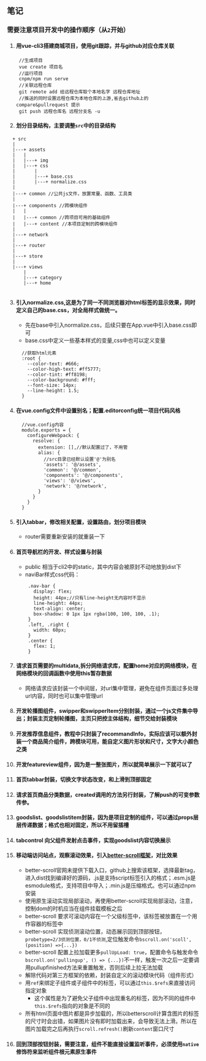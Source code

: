 ## 笔记
### 需要注意项目开发中的操作顺序（从`2`开始）
1. #### 用vue-cli3搭建商城项目，使用git跟踪，并与github对应仓库关联
   ```
    //生成项目
    vue create 项目名
    //运行项目
    cnpm/npm run serve
    //关联远程仓库
    git remote add 给远程仓库取个本地名字 远程仓库地址
    //推送的同时设置远程仓库为本地仓库的上游,省去github上的compare&pullrequest 提示
    git push 远程仓库名 远程分支名 -u
   ```
2. #### 划分目录结构，主要调整`src`中的目录结构
  ```
    + src
    |
    |---+ assets
    |   |
    |   |---+ img
    |   |---+ css
    |       |
    |       |---+ base.css
    |       |---+ normalize.css          
    |
    |---+ common //公共js文件，放置常量、函数、工具类 
    |
    |---+ components //跨模块组件
    |   |
    |   |---+ common //跨项目可用的基础组件
    |   |---+ content //本项目定制的跨模块组件
    |
    |---+ network
    |
    |---+ router
    |
    |---+ store
    |
    |---+ views
        |
        |---+ category
        |---+ home
        
  ```

3. #### 引入normalize.css,这是为了同一不同浏览器对html标签的显示效果，同时定义自己的base.css，对全局样式做统一。
   + 先在base中引入normalize.css，后续只要在App.vue中引入base.css即可
   + base.css中定义一些基本样式的变量,css中也可以定义变量
    ```
      //获取html元素
      :root {
        --color-text: #666;
        --color-high-text: #ff5777;
        --color-tint: #ff8198;
        --color-background: #fff;
        --font-size: 14px;
        --line-height: 1.5;
      }
    ```
4. #### 在vue.config文件中设置别名；配置.editorconfig统一项目代码风格
    ```
      //vue.config内容
      module.exports = {
        configureWebpack: {
          resolve: {
            extension: [],//默认配置过了，不用管
            alias: {
              //src目录已经默认设置'@'为别名
              'assets': '@/assets',
              'common': '@/common',
              'components': '@/components',
              'views': '@/views',
              'network': '@/network',
            }
          }
        }
      }
    ```
    
5. #### 引入tabbar，修改相关配置，设置路由，划分项目模块
   + router需要重新安装的就重装一下
6. #### 首页导航栏的开发、样式设置与封装
   + public 相当于cli2中的static，其中内容会被原封不动地放到dist下
   + naviBar样式css代码：
     ```
      .nav-bar {
        display: flex;
        height: 44px;//只有line-height无内容时不显示
        line-height: 44px;
        text-align: center;
        box-shadow: 0 1px 1px rgba(100, 100, 100, .1);
      }
      .left, .right {
        width: 60px;
      }
      .center { 
        flex: 1;
      }
     ```
7. #### 请求首页需要的multidata,拆分网络请求库，配置home对应的网络模块，在网络模块的回调函数中使用this暂存数据
   + 网络请求应该封装一个中间层，对url集中管理，避免在组件页面过多处理url内容，同时也可以集中管理url
8. #### 开发轮播图组件，swipper和swipperItem分别封装，通过一个js文件集中导出；封装主页定制轮播图，主页只把控主体结构，细节交给封装模块
9.  #### 开发推荐信息组件，教程中只封装了recommandInfo，实际应该可以额外封装一个商品简介组件，跨模块可用，能自定义图片形状和尺寸，文字大小颜色之类
10. #### 开发featureview组件，因为是一整张图片，所以就简单展示一下就可以了
11. #### 首页tabbar封装，切换文字状态改变，和上滑到顶部固定
12. #### 请求首页商品分类数据，created调用的方法另行封装，了解push的可变参数传参。
13. #### goodslist、goodslistitem封装，因为是项目定制的组件，可以通过props层层传递数据；格式也相对固定，所以不用留插槽
14. #### tabcontrol 向父组件发射点击事件，实现goodslist内容切换展示
15. #### 移动端访问站点，观察滚动效果，引入[better-scroll框架](https://better-scroll.github.io/docs/zh-CN/guide/use.html)，对比效果
    + better-scroll官网未提供下载入口，github上搜索该框架，选择最新tag，进入dist找到编译好的源码，.js是支持script标签引入的格式；.esm.js是esmodule格式，支持项目中导入；.min.js是压缩格式。也可以通过npm安装
    + 使用原生滚动实现局部滚动，再使用better-scroll实现局部滚动，注意，控制dom的时机应当在组件挂载模板之后
    + better-scroll 要求可滚动内容在一个父级标签中，该标签被放置在一个用作容器的标签中
    + better-scroll 实现侦测滚动位置，动态展示回到顶部按钮，`probetype=2/3侦测位置，0/1不侦测`,定位触发命令`bscroll.on('scoll', (position) =>{...})`
    + better-scroll 配置上拉加载更多`pullUpLoad: true`，配置命令与触发命令`bscroll.on('pullingup', () => {...})`不一样，触发一次之后一定要调用pullupfinished方法来重置触发，否则后续上拉无法加载
    + 解除代码对第三方框架的依赖，封装自定义的滚动模块代码（组件形式）
    + 用`ref`来绑定子组件或子组件中的标签，可以通过`this.$refs`来直接访问指定对象
        + 这个属性是为了避免父子组件中出现重名的标签，因为不同的组件中`this.$refs`指向的对象是不同的
    + 所有html页面中图片都是异步加载的，所以betterscroll计算含图片的标签的尺寸时会出错，如果图片没有即时加载出来，会导致无法上滑。所以在图片加载完之后再执行`scroll.refresh()`刷新`content`窗口尺寸
16. #### 回到顶部按钮封装，需要注意，组件不能直接设置监听事件，必须使用`native`修饰符来监听组件根元素原生事件 

  